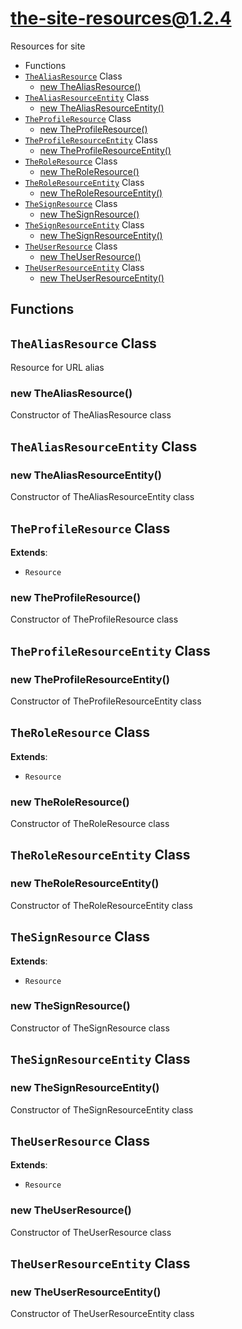 # the-site-resources@1.2.4

Resources for site

+ Functions
+ [`TheAliasResource`](#the-site-resources-classes) Class
  + [new TheAliasResource()](#the-site-resources-classes-the-alias-resource-constructor)
+ [`TheAliasResourceEntity`](#the-site-resources-classes) Class
  + [new TheAliasResourceEntity()](#the-site-resources-classes-the-alias-resource-entity-constructor)
+ [`TheProfileResource`](#the-site-resources-classes) Class
  + [new TheProfileResource()](#the-site-resources-classes-the-profile-resource-constructor)
+ [`TheProfileResourceEntity`](#the-site-resources-classes) Class
  + [new TheProfileResourceEntity()](#the-site-resources-classes-the-profile-resource-entity-constructor)
+ [`TheRoleResource`](#the-site-resources-classes) Class
  + [new TheRoleResource()](#the-site-resources-classes-the-role-resource-constructor)
+ [`TheRoleResourceEntity`](#the-site-resources-classes) Class
  + [new TheRoleResourceEntity()](#the-site-resources-classes-the-role-resource-entity-constructor)
+ [`TheSignResource`](#the-site-resources-classes) Class
  + [new TheSignResource()](#the-site-resources-classes-the-sign-resource-constructor)
+ [`TheSignResourceEntity`](#the-site-resources-classes) Class
  + [new TheSignResourceEntity()](#the-site-resources-classes-the-sign-resource-entity-constructor)
+ [`TheUserResource`](#the-site-resources-classes) Class
  + [new TheUserResource()](#the-site-resources-classes-the-user-resource-constructor)
+ [`TheUserResourceEntity`](#the-site-resources-classes) Class
  + [new TheUserResourceEntity()](#the-site-resources-classes-the-user-resource-entity-constructor)

## Functions



<a class='md-heading-link' name="the-site-resources-classes"></a>

## `TheAliasResource` Class

Resource for URL alias




<a class='md-heading-link' name="the-site-resources-classes-the-alias-resource-constructor" ></a>

### new TheAliasResource()

Constructor of TheAliasResource class



<a class='md-heading-link' name="the-site-resources-classes"></a>

## `TheAliasResourceEntity` Class






<a class='md-heading-link' name="the-site-resources-classes-the-alias-resource-entity-constructor" ></a>

### new TheAliasResourceEntity()

Constructor of TheAliasResourceEntity class



<a class='md-heading-link' name="the-site-resources-classes"></a>

## `TheProfileResource` Class



**Extends**: 

+ `Resource`



<a class='md-heading-link' name="the-site-resources-classes-the-profile-resource-constructor" ></a>

### new TheProfileResource()

Constructor of TheProfileResource class



<a class='md-heading-link' name="the-site-resources-classes"></a>

## `TheProfileResourceEntity` Class






<a class='md-heading-link' name="the-site-resources-classes-the-profile-resource-entity-constructor" ></a>

### new TheProfileResourceEntity()

Constructor of TheProfileResourceEntity class



<a class='md-heading-link' name="the-site-resources-classes"></a>

## `TheRoleResource` Class



**Extends**: 

+ `Resource`



<a class='md-heading-link' name="the-site-resources-classes-the-role-resource-constructor" ></a>

### new TheRoleResource()

Constructor of TheRoleResource class



<a class='md-heading-link' name="the-site-resources-classes"></a>

## `TheRoleResourceEntity` Class






<a class='md-heading-link' name="the-site-resources-classes-the-role-resource-entity-constructor" ></a>

### new TheRoleResourceEntity()

Constructor of TheRoleResourceEntity class



<a class='md-heading-link' name="the-site-resources-classes"></a>

## `TheSignResource` Class



**Extends**: 

+ `Resource`



<a class='md-heading-link' name="the-site-resources-classes-the-sign-resource-constructor" ></a>

### new TheSignResource()

Constructor of TheSignResource class



<a class='md-heading-link' name="the-site-resources-classes"></a>

## `TheSignResourceEntity` Class






<a class='md-heading-link' name="the-site-resources-classes-the-sign-resource-entity-constructor" ></a>

### new TheSignResourceEntity()

Constructor of TheSignResourceEntity class



<a class='md-heading-link' name="the-site-resources-classes"></a>

## `TheUserResource` Class



**Extends**: 

+ `Resource`



<a class='md-heading-link' name="the-site-resources-classes-the-user-resource-constructor" ></a>

### new TheUserResource()

Constructor of TheUserResource class



<a class='md-heading-link' name="the-site-resources-classes"></a>

## `TheUserResourceEntity` Class






<a class='md-heading-link' name="the-site-resources-classes-the-user-resource-entity-constructor" ></a>

### new TheUserResourceEntity()

Constructor of TheUserResourceEntity class





